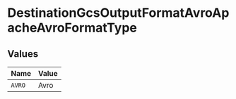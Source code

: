 # DestinationGcsOutputFormatAvroApacheAvroFormatType


## Values

| Name   | Value  |
| ------ | ------ |
| `AVRO` | Avro   |